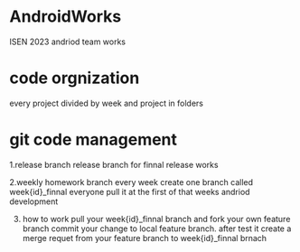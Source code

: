 # AndroidWorks
ISEN 2023 andriod team works

# code orgnization 
every project divided by week and project in folders

# git code management


1.release branch
  release branch for finnal release works

2.weekly homework branch 
  every week create one branch called week{id}_finnal
  everyone pull it at the first of that weeks andriod development

3. how to work
  pull your week{id}_finnal branch and fork your own feature branch commit your change to local feature branch. 
  after test it create a merge requet from your feature branch to week{id}_finnal brnach

